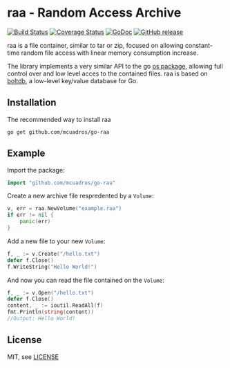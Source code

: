 raa - Random Access Archive
===========================
[![Build Status](https://travis-ci.org/mcuadros/go-raa.png?branch=master)](https://travis-ci.org/mcuadros/go-raa) [![Coverage Status](https://coveralls.io/repos/mcuadros/go-raa/badge.svg?branch=master)](https://coveralls.io/r/mcuadros/go-raa?branch=master) [![GoDoc](http://godoc.org/github.com/mcuadros/go-raa?status.png)](http://godoc.org/github.com/mcuadros/go-raa) [![GitHub release](https://img.shields.io/github/release/mcuadros/go-raa.svg)](https://github.com/mcuadros/go-raa/releases)


raa is a file container, similar to tar or zip, focused on allowing constant-time random file access with linear memory consumption increase.

The library implements a very similar API to the go [os package](http://golang.org/pkg/os/#File), allowing full control over and low level acces to the contained files. raa is based on [boltdb](https://github.com/boltdb/bolt), a low-level key/value database for Go.



Installation
------------

The recommended way to install raa

```
go get github.com/mcuadros/go-raa
```

Example
-------

Import the package:

```go
import "github.com/mcuadros/go-raa"
```

Create a new archive file respredented by a `Volume`:

```go
v, err = raa.NewVolume("example.raa")
if err != nil {
    panic(err)
}
```

Add a new file to your new `Volume`:

```go
f, _ := v.Create("/hello.txt")
defer f.Close()
f.WriteString("Hello World!")
```

And now you can read the file contained on the `Volume`:

```go
f, _ := v.Open("/hello.txt")
defer f.Close()
content, _ := ioutil.ReadAll(f)
fmt.Println(string(content))
//Output: Hello World!
```

License
-------

MIT, see [LICENSE](LICENSE)
